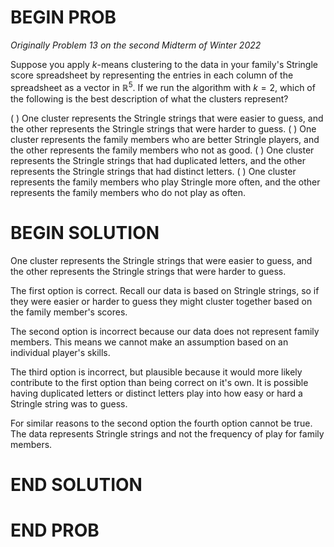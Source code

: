 # BEGIN PROB

<i>Originally Problem 13 on the second Midterm of Winter 2022</i>

Suppose you apply $k$-means clustering to the data in your
family's Stringle score spreadsheet by representing the entries in each
column of the spreadsheet as a vector in $\mathbb{R}^5$. If we run the
algorithm with $k=2$, which of the following is the best description of
what the clusters represent?

( ) One cluster represents the Stringle strings that were easier to guess, and the other represents the Stringle strings that were harder to guess.
( ) One cluster represents the family members who are better Stringle players, and the other represents the family members who not as good.
( ) One cluster represents the Stringle strings that had duplicated letters, and the other represents the Stringle strings that had distinct letters.
( ) One cluster represents the family members who play Stringle more often, and the other represents the family members who do not play as often.

# BEGIN SOLUTION

One cluster represents the Stringle strings that were easier to guess, and the other represents the Stringle strings that were harder to guess.

The first option is correct. Recall our data is based on Stringle strings, so if they were easier or harder to guess they might cluster together based on the family member's scores.

The second option is incorrect because our data does not represent family members. This means we cannot make an assumption based on an individual player's skills.

The third option is incorrect, but plausible because it would more likely contribute to the first option than being correct on it's own. It is possible having duplicated letters or distinct letters play into how easy or hard a Stringle string was to guess.

For similar reasons to the second option the fourth option cannot be true. The data represents Stringle strings and not the frequency of play for family members.

# END SOLUTION

# END PROB